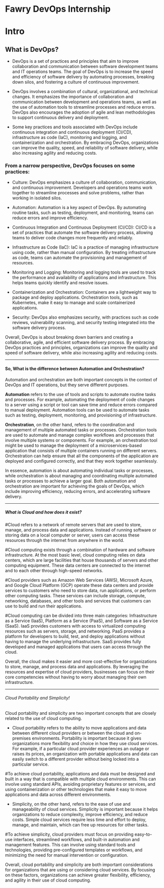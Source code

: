 # Fawry DevOps Internship
<h1>Intro</h1>

<h2>What is DevOps?</h2>

- DevOps is a set of practices and principles that aim to improve collaboration and communication between software development teams and IT operations teams. The goal of DevOps is to increase the speed and efficiency of software delivery by automating processes, breaking down silos, and fostering a culture of continuous improvement.

- DevOps involves a combination of cultural, organizational, and technical changes. It emphasizes the importance of collaboration and communication between development and operations teams, as well as the use of automation tools to streamline processes and reduce errors. DevOps also encourages the adoption of agile and lean methodologies to support continuous delivery and deployment.

- Some key practices and tools associated with DevOps include continuous integration and continuous deployment (CI/CD), infrastructure as code (IaC), monitoring and logging, and containerization and orchestration. By embracing DevOps, organizations can improve the quality, speed, and reliability of software delivery, while also increasing agility and reducing costs.

<h3>From a narrow perspective, DevOps focuses on some practices:</h3>

- Culture: DevOps emphasizes a culture of collaboration, communication, and continuous improvement. Developers and operations teams work together to streamline processes and solve problems, rather than working in isolated silos.

- Automation: Automation is a key aspect of DevOps. By automating routine tasks, such as testing, deployment, and monitoring, teams can reduce errors and improve efficiency.

- Continuous Integration and Continuous Deployment (CI/CD): CI/CD is a set of practices that automate the software delivery process, allowing teams to deliver code changes more frequently and reliably.

- Infrastructure as Code (IaC): IaC is a practice of managing infrastructure using code, rather than manual configuration. By treating infrastructure as code, teams can automate the provisioning and management of resources.

- Monitoring and Logging: Monitoring and logging tools are used to track the performance and availability of applications and infrastructure. This helps teams quickly identify and resolve issues.

- Containerization and Orchestration: Containers are a lightweight way to package and deploy applications. Orchestration tools, such as Kubernetes, make it easy to manage and scale containerized applications.

- Security: DevOps also emphasizes security, with practices such as code reviews, vulnerability scanning, and security testing integrated into the software delivery process.

Overall, DevOps is about breaking down barriers and creating a collaborative, agile, and efficient software delivery process. By embracing DevOps practices and principles, organizations can improve the quality and speed of software delivery, while also increasing agility and reducing costs.

----------------------------------------------------------------------------------------------------------------------------------------------------------

<h4>So, What is the difference between Automation and Orchestration?</h4>

Automation and orchestration are both important concepts in the context of DevOps and IT operations, but they serve different purposes.

**Automation** refers to the use of tools and scripts to automate routine tasks and processes. For example, automating the deployment of code changes to a server using a script or tool can save time and reduce errors compared to manual deployment. Automation tools can be used to automate tasks such as testing, deployment, monitoring, and provisioning of infrastructure.

**Orchestration**, on the other hand, refers to the coordination and management of multiple automated tasks or processes. Orchestration tools are used to automate and manage complex workflows and processes that involve multiple systems or components. For example, an orchestration tool might be used to manage the deployment of a microservices-based application that consists of multiple containers running on different servers. Orchestration can help ensure that all the components of the application are deployed and configured correctly, and that they work together seamlessly.

In essence, automation is about automating individual tasks or processes, while orchestration is about managing and coordinating multiple automated tasks or processes to achieve a larger goal. Both automation and orchestration are important for achieving the goals of DevOps, which include improving efficiency, reducing errors, and accelerating software delivery.

----------------------------------------------------------------------------------------------------------------------------------------------------------

<h5>What is Cloud and how does it exist?</h5>

#Cloud refers to a network of remote servers that are used to store, manage, and process data and applications. Instead of running software or storing data on a local computer or server, users can access these resources through the internet from anywhere in the world.

#Cloud computing exists through a combination of hardware and software infrastructure. At the most basic level, cloud computing relies on data centers, which are large facilities that house thousands of servers and other computing equipment. These data centers are connected to the internet and to each other through high-speed networks.

#Cloud providers such as Amazon Web Services (AWS), Microsoft Azure, and Google Cloud Platform (GCP) operate these data centers and provide services to customers who need to store data, run applications, or perform other computing tasks. These services can include storage, compute, networking, databases, and other tools and services that customers can use to build and run their applications.

#Cloud computing can be divided into three main categories: Infrastructure as a Service (IaaS), Platform as a Service (PaaS), and Software as a Service (SaaS). IaaS provides customers with access to virtualized computing resources such as servers, storage, and networking. PaaS provides a platform for developers to build, test, and deploy applications without having to manage the underlying infrastructure. SaaS provides fully developed and managed applications that users can access through the cloud.

Overall, the cloud makes it easier and more cost-effective for organizations to store, manage, and process data and applications. By leveraging the resources and expertise of cloud providers, businesses can focus on their core competencies without having to worry about managing their own infrastructure.

----------------------------------------------------------------------------------------------------------------------------------------------------------

<h6>Cloud Portability and Simplicity!</h6>

Cloud portability and simplicity are two important concepts that are closely related to the use of cloud computing.

- Cloud portability refers to the ability to move applications and data between different cloud providers or between the cloud and on-premises environments. Portability is important because it gives organizations more flexibility and choice in how they use cloud services. For example, if a particular cloud provider experiences an outage or raises its prices, an organization with portable applications and data can easily switch to a different provider without being locked into a particular service.

#To achieve cloud portability, applications and data must be designed and built in a way that is compatible with multiple cloud environments. This can involve using standard APIs, avoiding proprietary features or services, and using containerization or other technologies that make it easy to move applications and data across different environments.

- Simplicity, on the other hand, refers to the ease of use and manageability of cloud services. Simplicity is important because it helps organizations to reduce complexity, improve efficiency, and reduce costs. Simple cloud services require less time and effort to deploy, manage, and maintain, which can free up resources for other tasks.

#To achieve simplicity, cloud providers must focus on providing easy-to-use interfaces, streamlined workflows, and built-in automation and management features. This can involve using standard tools and technologies, providing pre-configured templates or workflows, and minimizing the need for manual intervention or configuration.

Overall, cloud portability and simplicity are both important considerations for organizations that are using or considering cloud services. By focusing on these factors, organizations can achieve greater flexibility, efficiency, and agility in their use of cloud computing.


